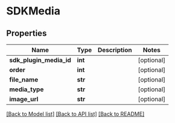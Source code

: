 # SDKMedia

## Properties
Name | Type | Description | Notes
------------ | ------------- | ------------- | -------------
**sdk_plugin_media_id** | **int** |  | [optional] 
**order** | **int** |  | [optional] 
**file_name** | **str** |  | [optional] 
**media_type** | **str** |  | [optional] 
**image_url** | **str** |  | [optional] 

[[Back to Model list]](../README.md#documentation-for-models) [[Back to API list]](../README.md#documentation-for-api-endpoints) [[Back to README]](../README.md)


